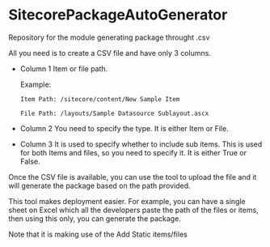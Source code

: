 # SitecorePackageAutoGenerator
Repository for the module generating package throught .csv

All you need is to create a CSV file and have only 3 columns.

- Column 1
Item or file path.

    Example:

      Item Path: /sitecore/content/New Sample Item

      File Path: /layouts/Sample Datasource Sublayout.ascx

- Column 2
You need to specify the type. It is either Item or File.

- Column 3
It is used to specify whether to include sub items. This is used for both Items and files, so you need to specify it. It is either True or False.

Once the CSV file is available, you can use the tool to upload the file and it will generate the package based on the path provided.

This tool makes deployment easier. For example, you can have a single sheet on Excel which all the developers paste the path of the files or items, then using this only, you can generate the package.

Note that it is making use of the Add Static items/files
